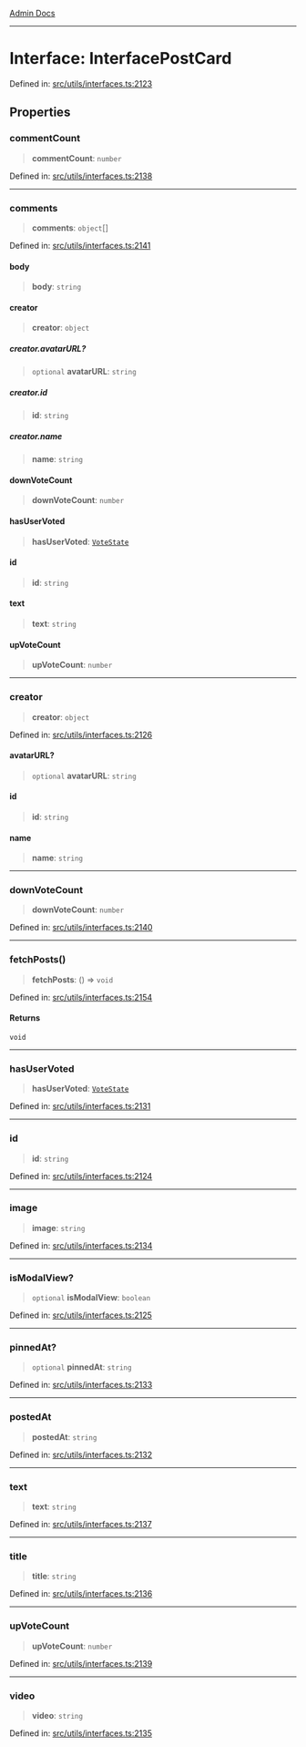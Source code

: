 [Admin Docs](/)

***

# Interface: InterfacePostCard

Defined in: [src/utils/interfaces.ts:2123](https://github.com/PalisadoesFoundation/talawa-admin/blob/main/src/utils/interfaces.ts#L2123)

## Properties

### commentCount

> **commentCount**: `number`

Defined in: [src/utils/interfaces.ts:2138](https://github.com/PalisadoesFoundation/talawa-admin/blob/main/src/utils/interfaces.ts#L2138)

***

### comments

> **comments**: `object`[]

Defined in: [src/utils/interfaces.ts:2141](https://github.com/PalisadoesFoundation/talawa-admin/blob/main/src/utils/interfaces.ts#L2141)

#### body

> **body**: `string`

#### creator

> **creator**: `object`

##### creator.avatarURL?

> `optional` **avatarURL**: `string`

##### creator.id

> **id**: `string`

##### creator.name

> **name**: `string`

#### downVoteCount

> **downVoteCount**: `number`

#### hasUserVoted

> **hasUserVoted**: [`VoteState`](../type-aliases/VoteState.md)

#### id

> **id**: `string`

#### text

> **text**: `string`

#### upVoteCount

> **upVoteCount**: `number`

***

### creator

> **creator**: `object`

Defined in: [src/utils/interfaces.ts:2126](https://github.com/PalisadoesFoundation/talawa-admin/blob/main/src/utils/interfaces.ts#L2126)

#### avatarURL?

> `optional` **avatarURL**: `string`

#### id

> **id**: `string`

#### name

> **name**: `string`

***

### downVoteCount

> **downVoteCount**: `number`

Defined in: [src/utils/interfaces.ts:2140](https://github.com/PalisadoesFoundation/talawa-admin/blob/main/src/utils/interfaces.ts#L2140)

***

### fetchPosts()

> **fetchPosts**: () => `void`

Defined in: [src/utils/interfaces.ts:2154](https://github.com/PalisadoesFoundation/talawa-admin/blob/main/src/utils/interfaces.ts#L2154)

#### Returns

`void`

***

### hasUserVoted

> **hasUserVoted**: [`VoteState`](../type-aliases/VoteState.md)

Defined in: [src/utils/interfaces.ts:2131](https://github.com/PalisadoesFoundation/talawa-admin/blob/main/src/utils/interfaces.ts#L2131)

***

### id

> **id**: `string`

Defined in: [src/utils/interfaces.ts:2124](https://github.com/PalisadoesFoundation/talawa-admin/blob/main/src/utils/interfaces.ts#L2124)

***

### image

> **image**: `string`

Defined in: [src/utils/interfaces.ts:2134](https://github.com/PalisadoesFoundation/talawa-admin/blob/main/src/utils/interfaces.ts#L2134)

***

### isModalView?

> `optional` **isModalView**: `boolean`

Defined in: [src/utils/interfaces.ts:2125](https://github.com/PalisadoesFoundation/talawa-admin/blob/main/src/utils/interfaces.ts#L2125)

***

### pinnedAt?

> `optional` **pinnedAt**: `string`

Defined in: [src/utils/interfaces.ts:2133](https://github.com/PalisadoesFoundation/talawa-admin/blob/main/src/utils/interfaces.ts#L2133)

***

### postedAt

> **postedAt**: `string`

Defined in: [src/utils/interfaces.ts:2132](https://github.com/PalisadoesFoundation/talawa-admin/blob/main/src/utils/interfaces.ts#L2132)

***

### text

> **text**: `string`

Defined in: [src/utils/interfaces.ts:2137](https://github.com/PalisadoesFoundation/talawa-admin/blob/main/src/utils/interfaces.ts#L2137)

***

### title

> **title**: `string`

Defined in: [src/utils/interfaces.ts:2136](https://github.com/PalisadoesFoundation/talawa-admin/blob/main/src/utils/interfaces.ts#L2136)

***

### upVoteCount

> **upVoteCount**: `number`

Defined in: [src/utils/interfaces.ts:2139](https://github.com/PalisadoesFoundation/talawa-admin/blob/main/src/utils/interfaces.ts#L2139)

***

### video

> **video**: `string`

Defined in: [src/utils/interfaces.ts:2135](https://github.com/PalisadoesFoundation/talawa-admin/blob/main/src/utils/interfaces.ts#L2135)
